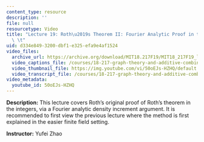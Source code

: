 ```yaml
---
content_type: resource
description: ''
file: null
resourcetype: Video
title: "Lecture 19: Roth\u2019s Theorem II: Fourier Analytic Proof in the Integers\
  \ \t"
uid: d334e849-3200-dbf1-e325-efa9e4af1524
video_files:
  archive_url: https://archive.org/download/MIT18.217F19/MIT18_217F19_lec19_300k.mp4
  video_captions_file: /courses/18-217-graph-theory-and-additive-combinatorics-fall-2019/fcbe8300847a5500ac6db14aad26f6d6_50oEJs-HZHQ.vtt
  video_thumbnail_file: https://img.youtube.com/vi/50oEJs-HZHQ/default.jpg
  video_transcript_file: /courses/18-217-graph-theory-and-additive-combinatorics-fall-2019/ffa2ad9ec129368fc61adc4d6ab66696_50oEJs-HZHQ.pdf
video_metadata:
  youtube_id: 50oEJs-HZHQ
---
```


**Description:** This lecture covers Roth’s original proof of Roth’s theorem in the integers, via a Fourier analytic density increment argument. It is recommended to first view the previous lecture where the method is first explained in the easier finite field setting.

**Instructor:** Yufei Zhao